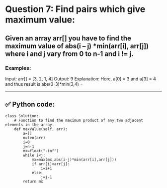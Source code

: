 # Question 7: Find pairs which give maximum value:

## Given an array arr[] you have to find the maximum value of abs(i – j) *min(arr[i], arr[j]) where i and j vary from 0 to n-1 and i != j. 

### Examples:
Input: arr[] = [3, 2, 1, 4]
Output: 9
Explanation: Here, a[0] = 3 and a[3] = 4 and thus result is abs(0-3)*min(3,4) = 

---
## ✅ Python code:

```
class Solution:
    # Function to find the maximum product of any two adjacent elements in the array.
    def maxValue(self, arr):
        a=[]
        n=len(arr)
        i=0
        j=n-1
        mx=float("-inf")
        while i<j:
            mx=max(mx,abs(i-j)*min(arr[i],arr[j]))
            if arr[i]<arr[j]:
                i=i+1
            else:
                j=j-1
        return mx
```
